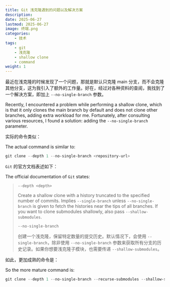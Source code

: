 ```yaml
---
title: Git 浅克隆遇到的问题以及解决方案
description:
date: 2025-06-27
lastmod: 2025-06-27
image: 终端.png
categories:
    - 技术
tags:
    - git
    - 浅克隆
    - shallow clone
    - command
weight: 1
---
```


最近在浅克隆的时候发现了一个问题，那就是默认只克隆 main 分支，而不会克隆其他分支，这为我引入了额外的工作量。好在，经过对各种资料的查阅，我找到了一个解决方案，即加上 `--no-single-branch` 参数。

Recently, I encountered a problem while performing a shallow clone, which is that it only clones the main branch by default and does not clone other branches, adding extra workload for me. Fortunately, after consulting various resources, I found a solution: adding the `--no-single-branch` parameter.

实际的命令类似：

The actual command is similar to:

```powershell
git clone --depth 1 --no-single-branch <repository-url>
```

`Git` 的官方文档表述如下：

The official documentation of `Git` states:

> `--depth <depth>`
>
> Create a shallow clone with a history truncated to the specified number of commits. Implies `--single-branch` unless `--no-single-branch` is given to fetch the histories near the tips of all branches. If you want to clone submodules shallowly, also pass `--shallow-submodules`.
>
> `--no-single-branch`
>
> 创建一个浅克隆，保留特定数量的提交历史。默认情况下，会使用 `--single-branch`，除非使用 `--no-single-branch` 参数来获取所有分支的历史记录。如果你想要浅克隆子模块，也需要传递 `--shallow-submodules`。

如此，更加成熟的命令是：

So the more mature command is:

```powershell
git clone --depth 1 --no-single-branch --recurse-submodules --shallow-submodules <repository-url>
```
